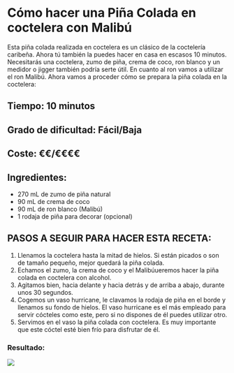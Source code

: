 # Cómo hacer una Piña Colada en coctelera con Malibú
Esta piña colada realizada en coctelera es un clásico de la coctelería caribeña. Ahora tú también la puedes hacer en casa en escasos 10 minutos. Necesitarás una coctelera, zumo de piña, crema de coco, ron blanco y un medidor o jigger también podría serte útil. En cuanto al ron vamos a utilizar el ron Malibú. Ahora vamos a proceder cómo se prepara la piña colada en la coctelera:
## Tiempo: 10 minutos
## Grado de dificultad: Fácil/Baja
## Coste: €€/€€€€
## Ingredientes:
* 270 mL de zumo de piña natural
* 90 mL de crema de coco
* 90 mL de ron blanco (Malibú)
* 1 rodaja de piña para decorar (opcional)
## PASOS A SEGUIR PARA HACER ESTA RECETA:
1. Llenamos la coctelera hasta la mitad de hielos. Si están picados o son de tamaño pequeño, mejor quedará la piña colada.
2. Echamos el zumo, la crema de coco y el Malibúueremos hacer la piña colada en coctelera con alcohol.
3. Agitamos bien, hacia delante y hacia detrás y de arriba a abajo, durante unos 30 segundos.
4. Cogemos un vaso hurricane, le clavamos la rodaja de piña en el borde y llenamos su fondo de hielos. El vaso hurricane es el más empleado para servir cócteles como este, pero si no dispones de él puedes utilizar otro.
5. Servimos en el vaso la piña colada con coctelera. Es muy importante que este cóctel esté bien frío para disfrutar de él.
### Resultado:
![](https://t2.rg.ltmcdn.com/es/images/1/4/4/img_como_preparar_pina_colada_en_coctelera_con_o_sin_alcohol_65441_600.jpg)
